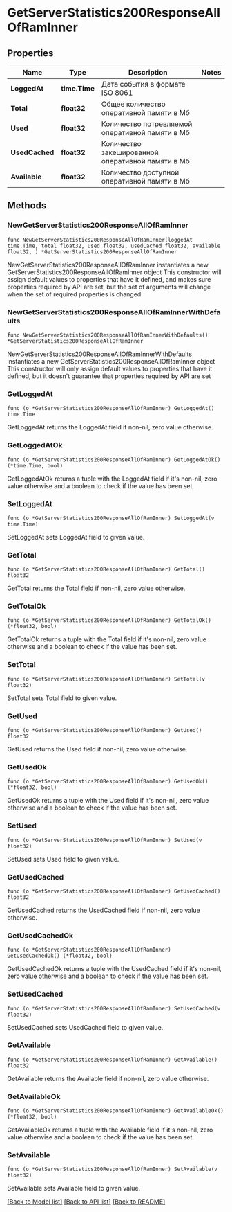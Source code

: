 # GetServerStatistics200ResponseAllOfRamInner

## Properties

Name | Type | Description | Notes
------------ | ------------- | ------------- | -------------
**LoggedAt** | **time.Time** | Дата события в формате ISO 8061 | 
**Total** | **float32** | Общее количество оперативной памяти в Мб | 
**Used** | **float32** | Количество потревляемой оперативной памяти в Мб | 
**UsedCached** | **float32** | Количество закешированной оперативной памяти в Мб | 
**Available** | **float32** | Количество доступной оперативной памяти в Мб | 

## Methods

### NewGetServerStatistics200ResponseAllOfRamInner

`func NewGetServerStatistics200ResponseAllOfRamInner(loggedAt time.Time, total float32, used float32, usedCached float32, available float32, ) *GetServerStatistics200ResponseAllOfRamInner`

NewGetServerStatistics200ResponseAllOfRamInner instantiates a new GetServerStatistics200ResponseAllOfRamInner object
This constructor will assign default values to properties that have it defined,
and makes sure properties required by API are set, but the set of arguments
will change when the set of required properties is changed

### NewGetServerStatistics200ResponseAllOfRamInnerWithDefaults

`func NewGetServerStatistics200ResponseAllOfRamInnerWithDefaults() *GetServerStatistics200ResponseAllOfRamInner`

NewGetServerStatistics200ResponseAllOfRamInnerWithDefaults instantiates a new GetServerStatistics200ResponseAllOfRamInner object
This constructor will only assign default values to properties that have it defined,
but it doesn't guarantee that properties required by API are set

### GetLoggedAt

`func (o *GetServerStatistics200ResponseAllOfRamInner) GetLoggedAt() time.Time`

GetLoggedAt returns the LoggedAt field if non-nil, zero value otherwise.

### GetLoggedAtOk

`func (o *GetServerStatistics200ResponseAllOfRamInner) GetLoggedAtOk() (*time.Time, bool)`

GetLoggedAtOk returns a tuple with the LoggedAt field if it's non-nil, zero value otherwise
and a boolean to check if the value has been set.

### SetLoggedAt

`func (o *GetServerStatistics200ResponseAllOfRamInner) SetLoggedAt(v time.Time)`

SetLoggedAt sets LoggedAt field to given value.


### GetTotal

`func (o *GetServerStatistics200ResponseAllOfRamInner) GetTotal() float32`

GetTotal returns the Total field if non-nil, zero value otherwise.

### GetTotalOk

`func (o *GetServerStatistics200ResponseAllOfRamInner) GetTotalOk() (*float32, bool)`

GetTotalOk returns a tuple with the Total field if it's non-nil, zero value otherwise
and a boolean to check if the value has been set.

### SetTotal

`func (o *GetServerStatistics200ResponseAllOfRamInner) SetTotal(v float32)`

SetTotal sets Total field to given value.


### GetUsed

`func (o *GetServerStatistics200ResponseAllOfRamInner) GetUsed() float32`

GetUsed returns the Used field if non-nil, zero value otherwise.

### GetUsedOk

`func (o *GetServerStatistics200ResponseAllOfRamInner) GetUsedOk() (*float32, bool)`

GetUsedOk returns a tuple with the Used field if it's non-nil, zero value otherwise
and a boolean to check if the value has been set.

### SetUsed

`func (o *GetServerStatistics200ResponseAllOfRamInner) SetUsed(v float32)`

SetUsed sets Used field to given value.


### GetUsedCached

`func (o *GetServerStatistics200ResponseAllOfRamInner) GetUsedCached() float32`

GetUsedCached returns the UsedCached field if non-nil, zero value otherwise.

### GetUsedCachedOk

`func (o *GetServerStatistics200ResponseAllOfRamInner) GetUsedCachedOk() (*float32, bool)`

GetUsedCachedOk returns a tuple with the UsedCached field if it's non-nil, zero value otherwise
and a boolean to check if the value has been set.

### SetUsedCached

`func (o *GetServerStatistics200ResponseAllOfRamInner) SetUsedCached(v float32)`

SetUsedCached sets UsedCached field to given value.


### GetAvailable

`func (o *GetServerStatistics200ResponseAllOfRamInner) GetAvailable() float32`

GetAvailable returns the Available field if non-nil, zero value otherwise.

### GetAvailableOk

`func (o *GetServerStatistics200ResponseAllOfRamInner) GetAvailableOk() (*float32, bool)`

GetAvailableOk returns a tuple with the Available field if it's non-nil, zero value otherwise
and a boolean to check if the value has been set.

### SetAvailable

`func (o *GetServerStatistics200ResponseAllOfRamInner) SetAvailable(v float32)`

SetAvailable sets Available field to given value.



[[Back to Model list]](../README.md#documentation-for-models) [[Back to API list]](../README.md#documentation-for-api-endpoints) [[Back to README]](../README.md)


